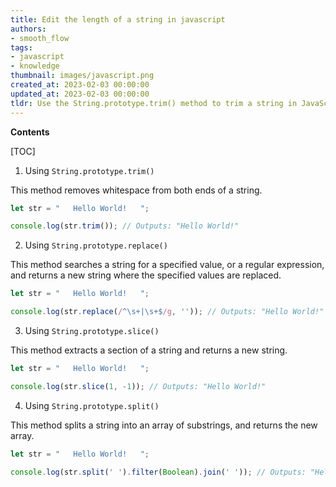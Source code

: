 ```yaml
---
title: Edit the length of a string in javascript
authors:
- smooth_flow
tags:
- javascript
- knowledge
thumbnail: images/javascript.png
created_at: 2023-02-03 00:00:00
updated_at: 2023-02-03 00:00:00
tldr: Use the String.prototype.trim() method to trim a string in JavaScript.
---
```


**Contents**

[TOC]

1. Using `String.prototype.trim()` 

This method removes whitespace from both ends of a string.

```javascript
let str = "   Hello World!   ";

console.log(str.trim()); // Outputs: "Hello World!"
```

2. Using `String.prototype.replace()`

This method searches a string for a specified value, or a regular expression, and returns a new string where the specified values are replaced.

```javascript
let str = "   Hello World!   ";

console.log(str.replace(/^\s+|\s+$/g, '')); // Outputs: "Hello World!"
```

3. Using `String.prototype.slice()`

This method extracts a section of a string and returns a new string.

```javascript
let str = "   Hello World!   ";

console.log(str.slice(1, -1)); // Outputs: "Hello World!"
```

4. Using `String.prototype.split()`

This method splits a string into an array of substrings, and returns the new array.

```javascript
let str = "   Hello World!   ";

console.log(str.split(' ').filter(Boolean).join(' ')); // Outputs: "Hello World!"
```
